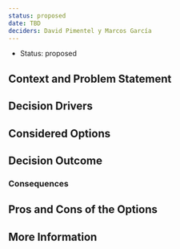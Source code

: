 ```yaml
---
status: proposed
date: TBD
deciders: David Pimentel y Marcos García
---
```


* Status: proposed


## Context and Problem Statement



## Decision Drivers



## Considered Options



## Decision Outcome



### Consequences


## Pros and Cons of the Options


## More Information

